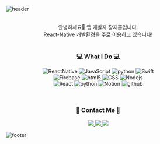 ![header](https://capsule-render.vercel.app/api?type=slice&color=2580EB&height=170&section=header&text=%20Jaehoon&fontColor=090707&fontAlignX=45&fontAlignY=65&fontSize=100&animation=twinkling)
  
<br>

<div align="center">
  안녕하세요👋 앱 개발자 장재훈입니다. <br>
  React-Native 개발환경을 주로 이용하고 있습니다!
</div>

<br>

<h3 align="center"> 💻 What I Do 💻 </h3>
<p align="center">   
  <img alt="ReactNative" src="https://img.shields.io/badge/-React Native-000?style=flat-square&logo=react&logoColor=45b8d8" />
  <img alt="JavaScript" src="http://img.shields.io/badge/-JavaScript-F6DF1C?style=flat-square&logo=javascript&logoColor=white"/>
  <img alt="python" src="https://img.shields.io/badge/-Typescript-3178C6?style=flat-square&logo=Typescript&logoColor=white" />
  <img alt="Swift" src="https://img.shields.io/badge/-Swift-FA7343?style=flat-square&logo=Swift&logoColor=white" />

<br>
  <img alt="Firebase" src="https://img.shields.io/badge/Firebase-FFCA28?style=flat-square&logo=firebase&logoColor=black"/>
  <img alt="html5" src="https://img.shields.io/badge/-HTML5-E34F26?style=flat-square&logo=html5&logoColor=white" />
  <img alt="CSS" src="https://img.shields.io/badge/CSS-1572B6?style=flat-square&logo=CSS3&logoColor=white" />
  <img alt="Nodejs" src="https://img.shields.io/badge/Nodejs-43853D?style=flat-square&logo=Node.js&logoColor=white"/>

<br>
  <img alt="React" src="https://img.shields.io/badge/-React-45b8d8?style=flat-square&logo=react&logoColor=white" />
  <img alt="python" src="https://img.shields.io/badge/-Python-3776AB?style=flat-square&logo=Python&logoColor=white" />
  <img alt="Notion" src="https://img.shields.io/badge/-Notion-000000?style=flat-square&logo=Notion&logoColor=white" />
  <img alt="github" src="https://img.shields.io/badge/-Github-181717?style=flat-square&logo=Github&logoColor=white" />
  

  <br>
  
</p>

<br>

<h3 align="center"> 📩 Contact Me 📩 </h3>
<p align="center">
  <a href="mailto:trumanfromkorea@gmail.com">
    <img src="https://img.shields.io/badge/Gmail-d14836?style=flat-square&logo=Gmail&logoColor=white&link=trumanfromkorea@gmail.com"/>
  </a>
  <a href="https://www.instagram.com/trumanfromkorea/">
    <img src="https://img.shields.io/badge/Instagram-E4405F?style=flat-square&logo=Instagram&logoColor=white&link=https://www.instagram.com/trumanfromkorea/"/>
  </a>
  <a href="https://trumanfromkorea.tistory.com/">
    <img src="https://img.shields.io/badge/Tistory-black?style=flat-square&logo=Tumblr&logoColor=white&link=https://trumanfromkorea.tistory.com/" />
  </a>
</p>

![footer](https://capsule-render.vercel.app/api?type=slice&color=2580EB&height=150&section=footer)